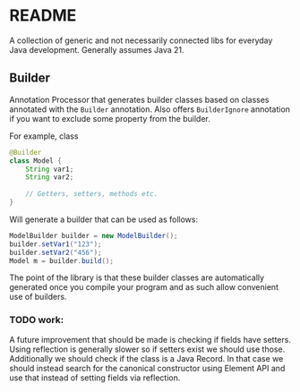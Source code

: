 # README

A collection of generic and not necessarily connected libs for everyday Java development.
Generally assumes Java 21.

## Builder
Annotation Processor that generates builder classes based on classes annotated with
the `Builder` annotation. Also offers `BuilderIgnore` annotation if you want to 
exclude some property from the builder.

For example, class 
```java
@Builder
class Model {
	String var1;
	String var2;
	
	// Getters, setters, methods etc.
}
```
Will generate a builder that can be used as follows:
```java
ModelBuilder builder = new ModelBuilder();
builder.setVar1("123");
builder.setVar2("456");
Model m = builder.build();
```
The point of the library is that these builder classes are automatically generated once you compile your program and as such
allow convenient use of builders.

### TODO work: 
A future improvement that should be made is checking if fields have setters. Using reflection is generally
slower so if setters exist we should use those. Additionally we should check if the class is a Java Record. In that case
we should instead search for the canonical constructor using Element API and use that instead of setting fields via
reflection.
